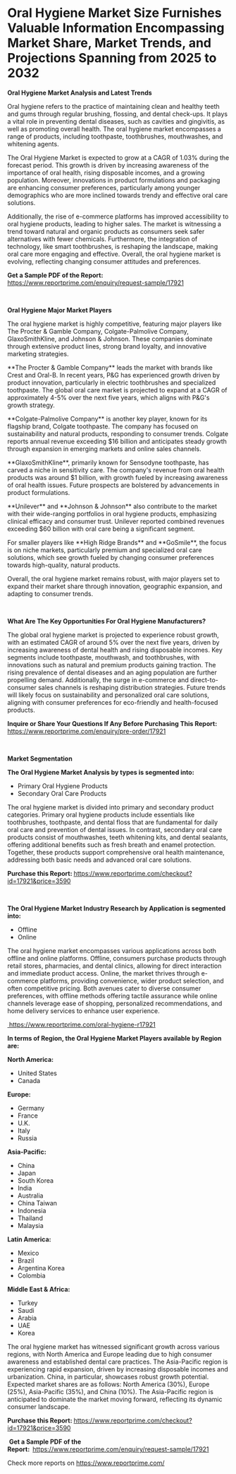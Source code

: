 <p><h1>Oral Hygiene Market Size Furnishes Valuable Information Encompassing Market Share, Market Trends, and Projections Spanning from 2025 to 2032</h1></p><p><strong>Oral Hygiene Market Analysis and Latest Trends</strong></p>
<p><p>Oral hygiene refers to the practice of maintaining clean and healthy teeth and gums through regular brushing, flossing, and dental check-ups. It plays a vital role in preventing dental diseases, such as cavities and gingivitis, as well as promoting overall health. The oral hygiene market encompasses a range of products, including toothpaste, toothbrushes, mouthwashes, and whitening agents.</p><p>The Oral Hygiene Market is expected to grow at a CAGR of 1.03% during the forecast period. This growth is driven by increasing awareness of the importance of oral health, rising disposable incomes, and a growing population. Moreover, innovations in product formulations and packaging are enhancing consumer preferences, particularly among younger demographics who are more inclined towards trendy and effective oral care solutions. </p><p>Additionally, the rise of e-commerce platforms has improved accessibility to oral hygiene products, leading to higher sales. The market is witnessing a trend toward natural and organic products as consumers seek safer alternatives with fewer chemicals. Furthermore, the integration of technology, like smart toothbrushes, is reshaping the landscape, making oral care more engaging and effective. Overall, the oral hygiene market is evolving, reflecting changing consumer attitudes and preferences.</p></p>
<p><strong>Get a Sample PDF of the Report:&nbsp;</strong> <a href="https://www.reportprime.com/enquiry/request-sample/17921?utm_campaign=3092&utm_medium=2&utm_source=Github&utm_content=ia&utm_term=18032025&utm_id=oral-hygiene">https://www.reportprime.com/enquiry/request-sample/17921</a></p>
<p>&nbsp;</p>
<p><strong>Oral Hygiene Major Market Players</strong></p>
<p><p>The oral hygiene market is highly competitive, featuring major players like The Procter & Gamble Company, Colgate-Palmolive Company, GlaxoSmithKline, and Johnson & Johnson. These companies dominate through extensive product lines, strong brand loyalty, and innovative marketing strategies.</p><p>**The Procter & Gamble Company** leads the market with brands like Crest and Oral-B. In recent years, P&G has experienced growth driven by product innovation, particularly in electric toothbrushes and specialized toothpaste. The global oral care market is projected to expand at a CAGR of approximately 4-5% over the next five years, which aligns with P&G's growth strategy.</p><p>**Colgate-Palmolive Company** is another key player, known for its flagship brand, Colgate toothpaste. The company has focused on sustainability and natural products, responding to consumer trends. Colgate reports annual revenue exceeding $16 billion and anticipates steady growth through expansion in emerging markets and online sales channels.</p><p>**GlaxoSmithKline**, primarily known for Sensodyne toothpaste, has carved a niche in sensitivity care. The company's revenue from oral health products was around $1 billion, with growth fueled by increasing awareness of oral health issues. Future prospects are bolstered by advancements in product formulations.</p><p>**Unilever** and **Johnson & Johnson** also contribute to the market with their wide-ranging portfolios in oral hygiene products, emphasizing clinical efficacy and consumer trust. Unilever reported combined revenues exceeding $60 billion with oral care being a significant segment.</p><p>For smaller players like **High Ridge Brands** and **GoSmile**, the focus is on niche markets, particularly premium and specialized oral care solutions, which see growth fueled by changing consumer preferences towards high-quality, natural products. </p><p>Overall, the oral hygiene market remains robust, with major players set to expand their market share through innovation, geographic expansion, and adapting to consumer trends.</p></p>
<p>&nbsp;</p>
<p><strong>What Are The Key Opportunities For Oral Hygiene Manufacturers?</strong></p>
<p><p>The global oral hygiene market is projected to experience robust growth, with an estimated CAGR of around 5% over the next five years, driven by increasing awareness of dental health and rising disposable incomes. Key segments include toothpaste, mouthwash, and toothbrushes, with innovations such as natural and premium products gaining traction. The rising prevalence of dental diseases and an aging population are further propelling demand. Additionally, the surge in e-commerce and direct-to-consumer sales channels is reshaping distribution strategies. Future trends will likely focus on sustainability and personalized oral care solutions, aligning with consumer preferences for eco-friendly and health-focused products.</p></p>
<p><strong>Inquire or Share Your Questions If Any Before Purchasing This Report:</strong> <a href="https://www.reportprime.com/enquiry/pre-order/17921?utm_campaign=3092&utm_medium=2&utm_source=Github&utm_content=ia&utm_term=18032025&utm_id=oral-hygiene">https://www.reportprime.com/enquiry/pre-order/17921</a></p>
<p>&nbsp;</p>
<p><strong>Market Segmentation</strong></p>
<p><strong>The Oral Hygiene Market Analysis by types is segmented into:</strong></p>
<p><ul><li>Primary Oral Hygiene Products</li><li>Secondary Oral Care Products</li></ul></p>
<p><p>The oral hygiene market is divided into primary and secondary product categories. Primary oral hygiene products include essentials like toothbrushes, toothpaste, and dental floss that are fundamental for daily oral care and prevention of dental issues. In contrast, secondary oral care products consist of mouthwashes, teeth whitening kits, and dental sealants, offering additional benefits such as fresh breath and enamel protection. Together, these products support comprehensive oral health maintenance, addressing both basic needs and advanced oral care solutions.</p></p>
<p><strong>Purchase this Report:&nbsp;</strong><a href="https://www.reportprime.com/checkout?id=17921&price=3590&utm_campaign=3092&utm_medium=2&utm_source=Github&utm_content=ia&utm_term=18032025&utm_id=oral-hygiene">https://www.reportprime.com/checkout?id=17921&price=3590</a></p>
<p>&nbsp;</p>
<p><strong>The Oral Hygiene Market Industry Research by Application is segmented into:</strong></p>
<p><ul><li>Offline</li><li>Online</li></ul></p>
<p><p>The oral hygiene market encompasses various applications across both offline and online platforms. Offline, consumers purchase products through retail stores, pharmacies, and dental clinics, allowing for direct interaction and immediate product access. Online, the market thrives through e-commerce platforms, providing convenience, wider product selection, and often competitive pricing. Both avenues cater to diverse consumer preferences, with offline methods offering tactile assurance while online channels leverage ease of shopping, personalized recommendations, and home delivery services to enhance user experience.</p></p>
<p><a href="https://www.reportprime.com/oral-hygiene-r17921?utm_campaign=3092&utm_medium=2&utm_source=Github&utm_content=ia&utm_term=18032025&utm_id=oral-hygiene">&nbsp;https://www.reportprime.com/oral-hygiene-r17921</a></p>
<p><strong>In terms of Region, the Oral Hygiene Market Players available by Region are:</strong></p>
<p>
    <p> <strong> North America: </strong>
        <ul>
            <li>United States</li>
            <li>Canada</li>
        </ul>
        </p> 
    <p> <strong> Europe: </strong>
        <ul>
            <li>Germany</li>
            <li>France</li>
            <li>U.K.</li>
            <li>Italy</li>
            <li>Russia</li>
        </ul>
        </p> 
    <p> <strong> Asia-Pacific: </strong>
        <ul>
            <li>China</li>
            <li>Japan</li>
            <li>South Korea</li>
            <li>India</li>
            <li>Australia</li>
            <li>China Taiwan</li>
            <li>Indonesia</li>
            <li>Thailand</li>
            <li>Malaysia</li>
        </ul>
        </p> 
    <p> <strong> Latin America: </strong>
        <ul>
            <li>Mexico</li>
            <li>Brazil</li>
            <li>Argentina Korea</li>
            <li>Colombia</li>
        </ul>
        </p> 
    <p> <strong> Middle East & Africa: </strong>
        <ul>
            <li>Turkey</li>
            <li>Saudi</li>
            <li>Arabia</li>
            <li>UAE</li>
            <li>Korea</li>
        </ul>
    </p>
    </p>
<p><p>The oral hygiene market has witnessed significant growth across various regions, with North America and Europe leading due to high consumer awareness and established dental care practices. The Asia-Pacific region is experiencing rapid expansion, driven by increasing disposable incomes and urbanization. China, in particular, showcases robust growth potential. Expected market shares are as follows: North America (30%), Europe (25%), Asia-Pacific (35%), and China (10%). The Asia-Pacific region is anticipated to dominate the market moving forward, reflecting its dynamic consumer landscape.</p></p>
<p><strong>Purchase this Report: </strong><a href="https://www.reportprime.com/checkout?id=17921&price=3590&utm_campaign=3092&utm_medium=2&utm_source=Github&utm_content=ia&utm_term=18032025&utm_id=oral-hygiene">https://www.reportprime.com/checkout?id=17921&price=3590</a></p>
<p>&nbsp;<strong>Get a Sample PDF of the Report:&nbsp;&nbsp;</strong><a href="https://www.reportprime.com/enquiry/request-sample/17921?utm_campaign=3092&utm_medium=2&utm_source=Github&utm_content=ia&utm_term=18032025&utm_id=oral-hygiene">https://www.reportprime.com/enquiry/request-sample/17921</a></p>
<p><strong></strong></p>
<p>Check more reports on <a href="https://www.reportprime.com/?utm_campaign=3092&utm_medium=2&utm_source=Github&utm_content=ia&utm_term=18032025&utm_id=oral-hygiene">https://www.reportprime.com/</a></p>